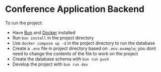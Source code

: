 # Conference Application Backend

To run the project:

- Have [Bun](https://bun.sh/) and [Docker](https://www.docker.com/products/docker-desktop/) installed
- Run `bun install` in the project directory
- Use `docker compose up -d` in the project directory to run the database
- Create a `.env` file in project directory based on `.env.example`; you dont need to change the contents of the file to work on the project
- Create the database schema with `bun run push`
- Develop the project with `bun run dev`
